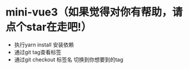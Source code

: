 # mini-vue3（如果觉得对你有帮助，请点个star在走吧!）
- 执行yarn install 安装依赖
- 通过git tag查看标签
- 通过git checkout 标签名 切换到你想要到的tag
